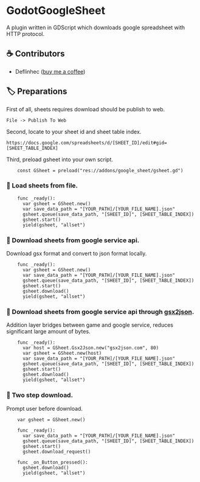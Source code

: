 # GodotGoogleSheet

A plugin written in GDScript which downloads google spreadsheet with HTTP protocol.
    
## :coffee: Contributors

- Deflinhec ([buy me a coffee](https://ko-fi.com/deflinhec))

## :label: Preparations

First of all, sheets requires download should be publish to web.

    File -> Publish To Web
	
Second, locate to your sheet id and sheet table index.

    https://docs.google.com/spreadsheets/d/[SHEET_ID]/edit#gid=[SHEET_TABLE_INDEX]

Third, preload gsheet into your own script.
```
    const GSheet = preload("res://addons/google_sheet/gsheet.gd")
```

### :radio_button: Load sheets from file.
```
    func _ready():
      var gsheet = GSheet.new()
      var save_data_path = "[YOUR_PATH]/[YOUR_FILE_NAME].json"
      gsheet.queue(save_data_path, "[SHEET_ID]", [SHEET_TABLE_INDEX])
      gsheet.start()
      yield(gsheet, "allset")
```

### :radio_button: Download sheets from google service api.
Download gsx format and convert to json format locally.
``` 
    func _ready():
      var gsheet = GSheet.new()
      var save_data_path = "[YOUR_PATH]/[YOUR_FILE_NAME].json"
      gsheet.queue(save_data_path, "[SHEET_ID]", [SHEET_TABLE_INDEX])
      gsheet.start()
      gsheet.download()
      yield(gsheet, "allset")
```
### :radio_button: Download sheets from google service api through [gsx2json](http://gsx2json.com/).
Addition layer bridges between game and google service, reduces significant large amount of bytes.
```
    func _ready():
      var host = GSheet.Gsx2Json.new("gsx2json.com", 80)
      var gsheet = GSheet.new(host)
      var save_data_path = "[YOUR_PATH]/[YOUR_FILE_NAME].json"
      gsheet.queue(save_data_path, "[SHEET_ID]", [SHEET_TABLE_INDEX])
      gsheet.start()
      gsheet.download()
      yield(gsheet, "allset")
```
### :radio_button: Two step download.
Prompt user before download.
```
    var gsheet = GSheet.new()

    func _ready():
      var save_data_path = "[YOUR_PATH]/[YOUR_FILE_NAME].json"
      gsheet.queue(save_data_path, "[SHEET_ID]", [SHEET_TABLE_INDEX])
      gsheet.start()
      gsheet.download_request()
    
    func _on_Button_pressed():
      gsheet.download()
      yield(gsheet, "allset")
```      
